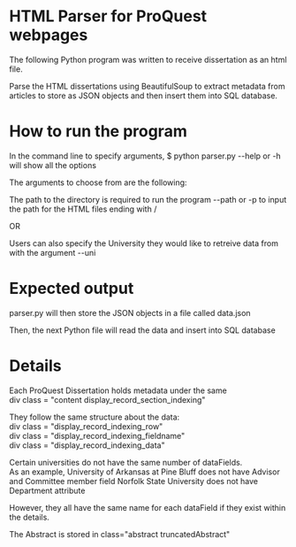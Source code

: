 # HTML Parser for ProQuest webpages

The following Python program was written to receive dissertation as an html file. 

Parse the HTML dissertations using BeautifulSoup to extract metadata from articles to store as JSON objects and then insert them into SQL database.

# How to run the program
In the command line to specify arguments,
$ python parser.py --help or -h will show all the options
  
The arguments to choose from are the following:  

The path to the directory is required to run the program
--path or -p to input the path for the HTML files ending with /  

OR  

Users can also specify the University they would like to retreive data from with the argument --uni  

# Expected output
parser.py will then store the JSON objects in a file called data.json
  
Then, the next Python file will read the data and insert into SQL database

# Details

Each ProQuest Dissertation holds metadata under the same   
div class = "content display_record_section_indexing"  

They follow the same structure about the data:  
    div class = "display_record_indexing_row"  
		div class = "display_record_indexing_fieldname"  
			div class = "display_record_indexing_data"  


Certain universities do not have the same number of dataFields.  
As an example, University of Arkansas at Pine Bluff does not have Advisor and Committee member field
Norfolk State University does not have Department attribute

However, they all have the same name for each dataField if they exist within the details.

The Abstract is stored in class="abstract truncatedAbstract"  
